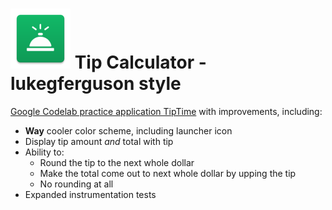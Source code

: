 ![app logo](/app/src/main/res/mipmap-xhdpi/ic_launcher.png)
Tip Calculator - lukegferguson style
=================================
[Google Codelab practice application TipTime](https://github.com/google-developer-training/android-basics-kotlin-tip-calculator-app-solution) with improvements, including:

+ **Way** cooler color scheme, including launcher icon
+ Display tip amount *and* total with tip
+ Ability to:
    + Round the tip to the next whole dollar 
    + Make the total come out to next whole dollar by upping the tip 
    + No rounding at all
+ Expanded instrumentation tests
